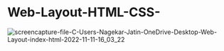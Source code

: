 # Web-Layout-HTML-CSS-


![screencapture-file-C-Users-Nagekar-Jatin-OneDrive-Desktop-Web-Layout-index-html-2022-11-11-16_03_22](https://user-images.githubusercontent.com/114161888/201322662-78daa6bd-449b-48e5-91c4-7b251d3376d4.png)
